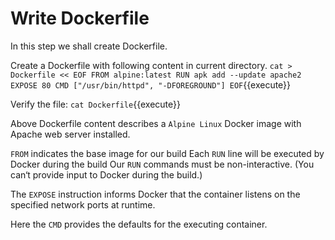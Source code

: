 # Write Dockerfile

In this step we shall create Dockerfile.

Create a Dockerfile with following content in current directory. `cat > Dockerfile << EOF
FROM alpine:latest
RUN apk add --update apache2
EXPOSE 80
CMD ["/usr/bin/httpd", "-DFOREGROUND"]
EOF`{{execute}}

Verify the file: `cat Dockerfile`{{execute}}

Above Dockerfile content describes a `Alpine Linux` Docker image with Apache web server installed.

`FROM` indicates the base image for our build
Each `RUN` line will be executed by Docker during the build
Our `RUN` commands must be non-interactive. (You can‘t provide input to Docker during the build.)

The `EXPOSE` instruction informs Docker that the container listens on the specified network ports at runtime.

Here the `CMD` provides the defaults for the executing container.